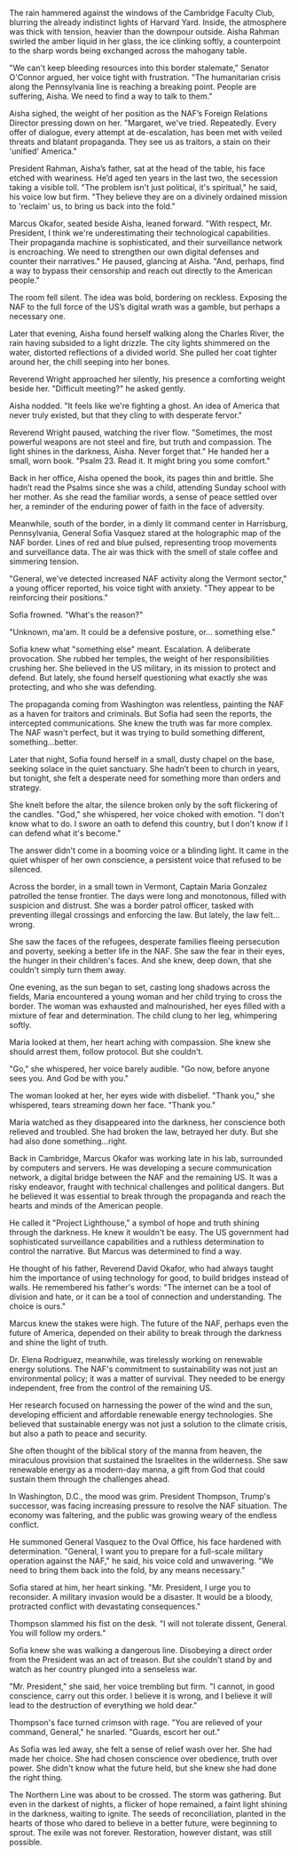 The rain hammered against the windows of the Cambridge Faculty Club, blurring the already indistinct lights of Harvard Yard. Inside, the atmosphere was thick with tension, heavier than the downpour outside. Aisha Rahman swirled the amber liquid in her glass, the ice clinking softly, a counterpoint to the sharp words being exchanged across the mahogany table.

"We can't keep bleeding resources into this border stalemate," Senator O'Connor argued, her voice tight with frustration. "The humanitarian crisis along the Pennsylvania line is reaching a breaking point. People are suffering, Aisha. We need to find a way to talk to them."

Aisha sighed, the weight of her position as the NAF’s Foreign Relations Director pressing down on her. "Margaret, we've tried. Repeatedly. Every offer of dialogue, every attempt at de-escalation, has been met with veiled threats and blatant propaganda. They see us as traitors, a stain on their 'unified' America."

President Rahman, Aisha’s father, sat at the head of the table, his face etched with weariness. He’d aged ten years in the last two, the secession taking a visible toll. "The problem isn't just political, it's spiritual," he said, his voice low but firm. "They believe they are on a divinely ordained mission to 'reclaim' us, to bring us back into the fold."

Marcus Okafor, seated beside Aisha, leaned forward. "With respect, Mr. President, I think we're underestimating their technological capabilities. Their propaganda machine is sophisticated, and their surveillance network is encroaching. We need to strengthen our own digital defenses and counter their narratives." He paused, glancing at Aisha. "And, perhaps, find a way to bypass their censorship and reach out directly to the American people."

The room fell silent. The idea was bold, bordering on reckless. Exposing the NAF to the full force of the US’s digital wrath was a gamble, but perhaps a necessary one.

Later that evening, Aisha found herself walking along the Charles River, the rain having subsided to a light drizzle. The city lights shimmered on the water, distorted reflections of a divided world. She pulled her coat tighter around her, the chill seeping into her bones.

Reverend Wright approached her silently, his presence a comforting weight beside her. "Difficult meeting?" he asked gently.

Aisha nodded. "It feels like we're fighting a ghost. An idea of America that never truly existed, but that they cling to with desperate fervor."

Reverend Wright paused, watching the river flow. "Sometimes, the most powerful weapons are not steel and fire, but truth and compassion. The light shines in the darkness, Aisha. Never forget that." He handed her a small, worn book. "Psalm 23. Read it. It might bring you some comfort."

Back in her office, Aisha opened the book, its pages thin and brittle. She hadn’t read the Psalms since she was a child, attending Sunday school with her mother. As she read the familiar words, a sense of peace settled over her, a reminder of the enduring power of faith in the face of adversity.

Meanwhile, south of the border, in a dimly lit command center in Harrisburg, Pennsylvania, General Sofia Vasquez stared at the holographic map of the NAF border. Lines of red and blue pulsed, representing troop movements and surveillance data. The air was thick with the smell of stale coffee and simmering tension.

"General, we've detected increased NAF activity along the Vermont sector," a young officer reported, his voice tight with anxiety. "They appear to be reinforcing their positions."

Sofia frowned. "What's the reason?"

"Unknown, ma'am. It could be a defensive posture, or… something else."

Sofia knew what "something else" meant. Escalation. A deliberate provocation. She rubbed her temples, the weight of her responsibilities crushing her. She believed in the US military, in its mission to protect and defend. But lately, she found herself questioning what exactly she was protecting, and who she was defending.

The propaganda coming from Washington was relentless, painting the NAF as a haven for traitors and criminals. But Sofia had seen the reports, the intercepted communications. She knew the truth was far more complex. The NAF wasn't perfect, but it was trying to build something different, something…better.

Later that night, Sofia found herself in a small, dusty chapel on the base, seeking solace in the quiet sanctuary. She hadn’t been to church in years, but tonight, she felt a desperate need for something more than orders and strategy.

She knelt before the altar, the silence broken only by the soft flickering of the candles. "God," she whispered, her voice choked with emotion. "I don't know what to do. I swore an oath to defend this country, but I don't know if I can defend what it's become."

The answer didn't come in a booming voice or a blinding light. It came in the quiet whisper of her own conscience, a persistent voice that refused to be silenced.

Across the border, in a small town in Vermont, Captain Maria Gonzalez patrolled the tense frontier. The days were long and monotonous, filled with suspicion and distrust. She was a border patrol officer, tasked with preventing illegal crossings and enforcing the law. But lately, the law felt…wrong.

She saw the faces of the refugees, desperate families fleeing persecution and poverty, seeking a better life in the NAF. She saw the fear in their eyes, the hunger in their children's faces. And she knew, deep down, that she couldn't simply turn them away.

One evening, as the sun began to set, casting long shadows across the fields, Maria encountered a young woman and her child trying to cross the border. The woman was exhausted and malnourished, her eyes filled with a mixture of fear and determination. The child clung to her leg, whimpering softly.

Maria looked at them, her heart aching with compassion. She knew she should arrest them, follow protocol. But she couldn't.

"Go," she whispered, her voice barely audible. "Go now, before anyone sees you. And God be with you."

The woman looked at her, her eyes wide with disbelief. "Thank you," she whispered, tears streaming down her face. "Thank you."

Maria watched as they disappeared into the darkness, her conscience both relieved and troubled. She had broken the law, betrayed her duty. But she had also done something…right.

Back in Cambridge, Marcus Okafor was working late in his lab, surrounded by computers and servers. He was developing a secure communication network, a digital bridge between the NAF and the remaining US. It was a risky endeavor, fraught with technical challenges and political dangers. But he believed it was essential to break through the propaganda and reach the hearts and minds of the American people.

He called it "Project Lighthouse," a symbol of hope and truth shining through the darkness. He knew it wouldn't be easy. The US government had sophisticated surveillance capabilities and a ruthless determination to control the narrative. But Marcus was determined to find a way.

He thought of his father, Reverend David Okafor, who had always taught him the importance of using technology for good, to build bridges instead of walls. He remembered his father's words: "The internet can be a tool of division and hate, or it can be a tool of connection and understanding. The choice is ours."

Marcus knew the stakes were high. The future of the NAF, perhaps even the future of America, depended on their ability to break through the darkness and shine the light of truth.

Dr. Elena Rodriguez, meanwhile, was tirelessly working on renewable energy solutions. The NAF's commitment to sustainability was not just an environmental policy; it was a matter of survival. They needed to be energy independent, free from the control of the remaining US.

Her research focused on harnessing the power of the wind and the sun, developing efficient and affordable renewable energy technologies. She believed that sustainable energy was not just a solution to the climate crisis, but also a path to peace and security.

She often thought of the biblical story of the manna from heaven, the miraculous provision that sustained the Israelites in the wilderness. She saw renewable energy as a modern-day manna, a gift from God that could sustain them through the challenges ahead.

In Washington, D.C., the mood was grim. President Thompson, Trump's successor, was facing increasing pressure to resolve the NAF situation. The economy was faltering, and the public was growing weary of the endless conflict.

He summoned General Vasquez to the Oval Office, his face hardened with determination. "General, I want you to prepare for a full-scale military operation against the NAF," he said, his voice cold and unwavering. "We need to bring them back into the fold, by any means necessary."

Sofia stared at him, her heart sinking. "Mr. President, I urge you to reconsider. A military invasion would be a disaster. It would be a bloody, protracted conflict with devastating consequences."

Thompson slammed his fist on the desk. "I will not tolerate dissent, General. You will follow my orders."

Sofia knew she was walking a dangerous line. Disobeying a direct order from the President was an act of treason. But she couldn't stand by and watch as her country plunged into a senseless war.

"Mr. President," she said, her voice trembling but firm. "I cannot, in good conscience, carry out this order. I believe it is wrong, and I believe it will lead to the destruction of everything we hold dear."

Thompson's face turned crimson with rage. "You are relieved of your command, General," he snarled. "Guards, escort her out."

As Sofia was led away, she felt a sense of relief wash over her. She had made her choice. She had chosen conscience over obedience, truth over power. She didn't know what the future held, but she knew she had done the right thing.

The Northern Line was about to be crossed. The storm was gathering. But even in the darkest of nights, a flicker of hope remained, a faint light shining in the darkness, waiting to ignite. The seeds of reconciliation, planted in the hearts of those who dared to believe in a better future, were beginning to sprout. The exile was not forever. Restoration, however distant, was still possible.